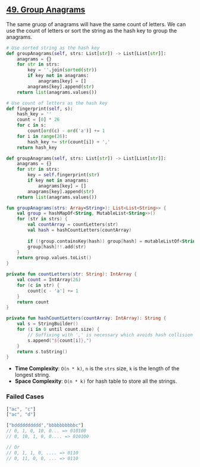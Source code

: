 ## [49. Group Anagrams](https://leetcode.com/problems/group-anagrams/)

The same gruop of anagrams will have the same count of letters. We can use the count of letters or sort the string as the hash key to group the anagrams.
```python
# Use sorted string as the hash key
def groupAnagrams(self, strs: List[str]) -> List[List[str]]:
    anagrams = {}
    for str in strs:
        key = ''.join(sorted(str))
        if key not in anagrams:
            anagrams[key] = []
        anagrams[key].append(str)
    return list(anagrams.values())

# Use count of letters as the hash key
def fingerprint(self, s):
    hash_key = ''
    count = [0] * 26
    for c in s:
        count[ord(c) - ord('a')] += 1
    for i in range(26):
        hash_key += str(count[i]) + ','
    return hash_key

def groupAnagrams(self, strs: List[str]) -> List[List[str]]:
    anagrams = {}
    for str in strs:
        key = self.fingerprint(str)
        if key not in anagrams:
            anagrams[key] = []
        anagrams[key].append(str)
    return list(anagrams.values())
```

```kotlin
fun groupAnagrams(strs: Array<String>): List<List<String>> {
    val group = hashMapOf<String, MutableList<String>>()
    for (str in strs) {
        val countArray = countLetters(str)
        val hash = hashCountLetters(countArray)
        
        if (!group.containsKey(hash)) group[hash] = mutableListOf<String>(str)
        group[hash]!!.add(str)
    }
    return group.values.toList()
}

private fun countLetters(str: String): IntArray {
    val count = IntArray(26)
    for (c in str) {
        count[c - 'a'] += 1
    }
    return count
}

private fun hashCountLetters(countArray: IntArray): String {
    val s = StringBuilder()
    for (i in 0 until count.size) {
        // Suffixing with ',' is necessary which avoids hash collision but different string, see below failed case.
        s.append("${count[i]},")
    }
    return s.toString()
}
```

* **Time Complexity**: `O(n * k)`, `n` is the `strs` size, `k` is the length of the longest string.
* **Space Complexity**: `O(n * k)` for hash table to store all the strings.

### Failed Cases
```js
["ac", "c"]
["ac", "d"]

["bdddddddddd","bbbbbbbbbbc"]
// 0, 1, 0, 10, 0... => 010100
// 0, 10, 1, 0, 0.... => 010100

// Or
// 0, 1, 1, 0, .... => 0110
// 0, 11, 0, 0, ... => 0110
```